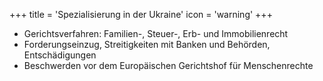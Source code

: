 +++
title = 'Spezialisierung in der Ukraine'
icon = 'warning'
+++
- Gerichtsverfahren: Familien-, Steuer-, Erb- und Immobilienrecht
- Forderungseinzug, Streitigkeiten mit Banken und Behörden, Entschädigungen
- Beschwerden vor dem Europäischen Gerichtshof für Menschenrechte

